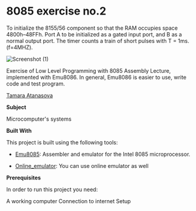 
# 8085 exercise no.2

To initialize the 8155/56 component so that the RAM
occupies space 4800h–48FFh. Port A to be initialized
as a gated input port, and B as a normal output port.
The timer counts a train of short pulses with T = 1ms.
(f=4MHZ).

![Screenshot (1)]()

Exercise of Low Level Programming with 8085 Assembly Lecture, implemented with Emu8086.
In general, Emu8086 is easier to use, write code and test program. 


[Tamara Atanasova ](https://github.com/tamaraatanasova)



**Subject**

Microcomputer's systems

**Built With**

This project is built using the following tools:

- [Emu8085](https://8085-emulator.soft112.com/download.html): Assembler and emulator for the Intel 8085 microprocessor.

- [Online_emulator](https://www.sim8085.com/): You can use online emulator as well

**Prerequisites**

In order to run this project you need:

A working computer
Connection to internet
Setup







